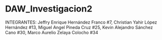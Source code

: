 # DAW_Investigacion2
INTEGRANTES:  Jeffry Enrique Hernández Franco #7,  Christian Yahir López Hernández #13,  Miguel Angel Pineda Cruz #25,  Kevin Alejandro Sánchez Cano #30, Marco Aurelio Zelaya Colocho  #34
